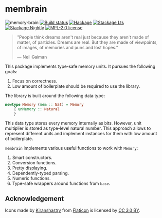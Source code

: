 # membrain

![memory-brain](https://user-images.githubusercontent.com/4276606/61223141-aa6bf400-a74e-11e9-876a-09e883ee5d5a.png)
[![Build status](https://img.shields.io/travis/kowainik/membrain.svg?logo=travis)](https://travis-ci.org/kowainik/membrain)
[![Hackage](https://img.shields.io/hackage/v/membrain.svg?logo=haskell)](https://hackage.haskell.org/package/membrain)
[![Stackage Lts](http://stackage.org/package/membrain/badge/lts)](http://stackage.org/lts/package/membrain)
[![Stackage Nightly](http://stackage.org/package/membrain/badge/nightly)](http://stackage.org/nightly/package/membrain)
[![MPL-2.0 license](https://img.shields.io/badge/license-MPL--2.0-blue.svg)](LICENSE)

> "People think dreams aren't real just because they aren't made of matter, of particles. 
> Dreams are real. But they are made of viewpoints, of images, of memories and puns and lost hopes."
>
> ― Neil Gaiman

This package implements type-safe memory units.  It pursues the following goals:

1. Focus on correctness.
2. Low amount of boilerplate should be required to use the library.

The library is built around the following data type:

```haskell
newtype Memory (mem :: Nat) = Memory
    { unMemory :: Natural
    }
```

This data type stores every memory internally as bits. However, unit multiplier
is stored as type-level natural number. This approach allows to represent
different units and implement instances for them with low amount of boilerplate.

`membrain` implements various useful functions to work with `Memory`:

1. Smart constructors.
2. Conversion functions.
3. Pretty displaying. 
4. Dependently-typed parsing.
5. Numeric functions.
6. Type-safe wrappers around functions from `base`.

## Acknowledgement

Icons made by [Kiranshastry](https://www.flaticon.com/authors/kiranshastry) from [Flaticon](https://www.flaticon.com/) is licensed by [CC 3.0 BY](http://creativecommons.org/licenses/by/3.0/).
